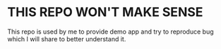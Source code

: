 # THIS REPO WON'T MAKE SENSE

This repo is used by me to provide demo app and try to reproduce bug which I will share to better understand it.

